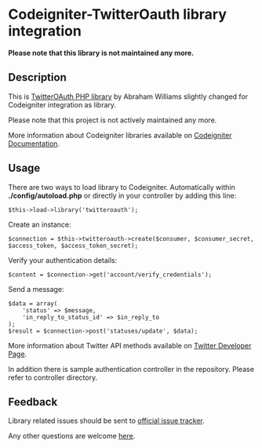 Codeigniter-TwitterOauth library integration
============================================

**Please note that this library is not maintained any more.**

Description
-----------

This is [TwitterOAuth PHP library](https://github.com/abraham/twitteroauth) by Abraham Williams slightly changed for Codeigniter integration as library.

Please note that this project is not actively maintained any more.

More information about Codeigniter libraries available on [Codeigniter Documentation](http://codeigniter.com/user_guide).

Usage
-----

There are two ways to load library to Codeigniter. Automatically within **./config/autoload.php** or directly in your controller by adding this line:  

	$this->load->library('twitteroauth');

Create an instance:

	$connection = $this->twitteroauth->create($consumer, $consumer_secret, $access_token, $access_token_secret);

Verify your authentication details:

	$content = $connection->get('account/verify_credentials');

Send a message:

	$data = array(
		'status' => $message,
		'in_reply_to_status_id' => $in_reply_to
	);
	$result = $connection->post('statuses/update', $data);

More information about Twitter API methods available on [Twitter Developer Page](http://dev.twitter.com).

In addition there is sample authentication controller in the repository. Please refer to controller directory.

Feedback
--------

Library related issues should be sent to [official issue tracker](https://github.com/abraham/twitteroauth/issues).

Any other questions are welcome [here](https://github.com/MunGell/Codeigniter-TwitterOAuth/issues).

